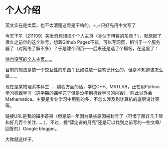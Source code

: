 # 个人介绍

英文实在是太菜，也不太清楚这里是干啥的。=_=只好先用中文写了

今天下午（211109）突发奇想想搞个个人主页（类似于博客的东西？），就想起了很久之前申的这个账号，想着Github Pages不错，可以写网页，相当于一个服务器了（对网络了解不多）？于是建个网页——后来还是选了个模板，在这里了：

[啥也没写的个人主页……](https://shbookp.github.io/)

目前的想法是搞一个交互性的东西？比如说放一些笔记什么的。但是不知道该怎么做……

现在是某物理系本科生……编程方面的话，学过C++、MATLAB，~~正在~~用Python学习机器学习（~~这学期的课~~学完了但是没学到机器学习的内容），除此以外会Mathematica。主要是专业学习中用到的多，不怎么涉及到计算机的底层设计等等。

链接URL是我的~~知乎首页~~（但是前一年因为某些原因被封号了（可惜了那好几千赞和好几百个关注……），不过，搜“薛定谔的月亮”还是可以找到之前写的一些文章/回答的）Google blogger。

大致就这样子。
